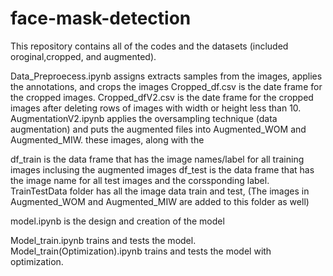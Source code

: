 # face-mask-detection
This repository contains all of the codes and the datasets (included oroginal,cropped, and augmented). 

Data_Preproecess.ipynb assigns extracts samples from the images, applies the annotations, and crops the images
Cropped_df.csv is the date frame for the cropped images.
Cropped_dfV2.csv is the date frame for the cropped images after deleting rows of images with width or height less than 10.
AugmentationV2.ipynb applies the oversampling technique (data augmentation) and puts the augmented files into Augmented_WOM and Augmented_MIW. these images, along with the

df_train is the data frame that has the image names/label for all training images inclusing the augmented images 
df_test is the data frame that has the image name for all test images and the corssponding label. 
TrainTestData folder has all the image data train and test, (The images in Augmented_WOM and Augmented_MIW are added to this folder as well)

model.ipynb is the design and creation of the model

Model_train.ipynb trains and tests the model. 
Model_train(Optimization).ipynb trains and tests the model with optimization.

